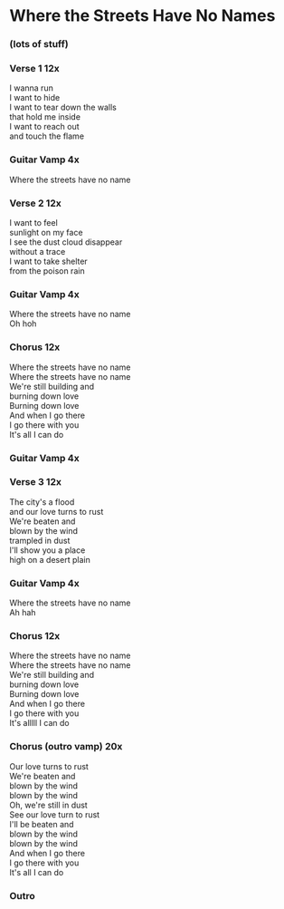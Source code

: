 # Where the Streets Have No Names


### (lots of stuff)  

### Verse 1  12x
I wanna run  
I want to hide  
I want to tear down the walls  
that hold me inside  
I want to reach out  
and touch the flame

### Guitar Vamp  4x
Where the streets have no name

### Verse 2  12x
I want to feel  
sunlight on my face  
I see the dust cloud disappear  
without a trace  
I want to take shelter  
from the poison rain  

### Guitar Vamp  4x
Where the streets have no name  
Oh hoh

### Chorus  12x
Where the streets have no name  
Where the streets have no name  
We're still building and  
burning down love  
Burning down love  
And when I go there  
I go there with you  
It's all I can do  

### Guitar Vamp  4x

### Verse 3  12x
The city's a flood  
and our love turns to rust  
We're beaten and   
blown by the wind  
trampled in dust  
I'll show you a place  
high on a desert plain  

### Guitar Vamp  4x
Where the streets have no name  
Ah hah

### Chorus  12x
Where the streets have no name  
Where the streets have no name  
We're still building and  
burning down love  
Burning down love  
And when I go there  
I go there with you  
It's alllll I can do  

### Chorus (outro vamp)  20x
Our love turns to rust  
We're beaten and  
blown by the wind  
blown by the wind  
Oh, we're still in dust  
See our love turn to rust  
I'll be beaten and  
blown by the wind  
blown by the wind  
And when I go there  
I go there with you  
It's all I can do  

### Outro

